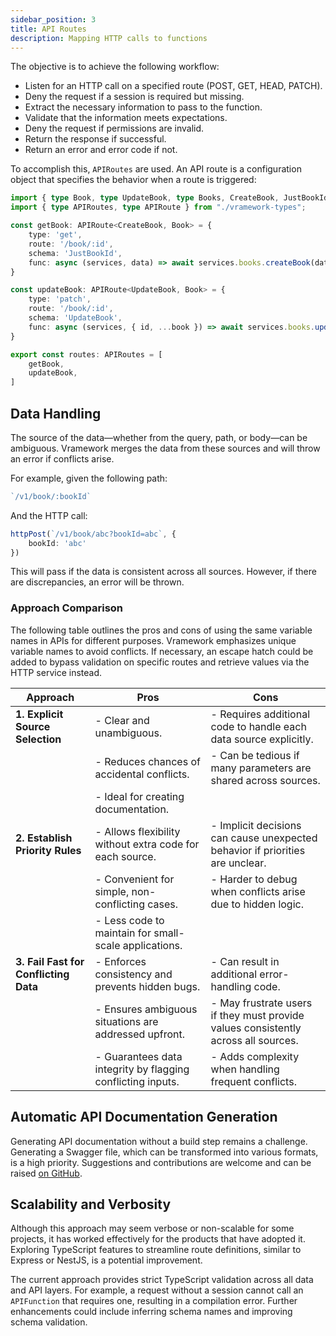 ```yaml
---
sidebar_position: 3
title: API Routes
description: Mapping HTTP calls to functions
---
```


The objective is to achieve the following workflow:

* Listen for an HTTP call on a specified route (POST, GET, HEAD, PATCH).
* Deny the request if a session is required but missing.
* Extract the necessary information to pass to the function.
* Validate that the information meets expectations.
* Deny the request if permissions are invalid.
* Return the response if successful.
* Return an error and error code if not.

To accomplish this, `APIRoutes` are used. An API route is a configuration object that specifies the behavior when a route is triggered:

```typescript title="book.function.ts"
import { type Book, type UpdateBook, type Books, CreateBook, JustBookId } from "./books.types";
import { type APIRoutes, type APIRoute } from "./vramework-types";

const getBook: APIRoute<CreateBook, Book> = {
    type: 'get',
    route: '/book/:id',
    schema: 'JustBookId',
    func: async (services, data) => await services.books.createBook(data),
}

const updateBook: APIRoute<UpdateBook, Book> = {
    type: 'patch',
    route: '/book/:id',
    schema: 'UpdateBook',
    func: async (services, { id, ...book }) => await services.books.updateBook(id, book),
}

export const routes: APIRoutes = [
    getBook, 
    updateBook, 
]
```

## Data Handling

The source of the data—whether from the query, path, or body—can be ambiguous. Vramework merges the data from these sources and will throw an error if conflicts arise.

For example, given the following path:

```typescript
`/v1/book/:bookId`
```

And the HTTP call:

```typescript
httpPost(`/v1/book/abc?bookId=abc`, {
    bookId: 'abc'
})
```

This will pass if the data is consistent across all sources. However, if there are discrepancies, an error will be thrown.

### Approach Comparison

The following table outlines the pros and cons of using the same variable names in APIs for different purposes. Vramework emphasizes unique variable names to avoid conflicts. If necessary, an escape hatch could be added to bypass validation on specific routes and retrieve values via the HTTP service instead.

| **Approach**                         | **Pros**                                                                 | **Cons**                                                                    |
|--------------------------------------|--------------------------------------------------------------------------|-----------------------------------------------------------------------------|
| **1. Explicit Source Selection**     | - Clear and unambiguous.                                                 | - Requires additional code to handle each data source explicitly.          |
|                                      | - Reduces chances of accidental conflicts.                               | - Can be tedious if many parameters are shared across sources.              |
|                                      | - Ideal for creating documentation.                                       |                                                                             |
| **2. Establish Priority Rules**      | - Allows flexibility without extra code for each source.                | - Implicit decisions can cause unexpected behavior if priorities are unclear. |
|                                      | - Convenient for simple, non-conflicting cases.                          | - Harder to debug when conflicts arise due to hidden logic.                 |
|                                      | - Less code to maintain for small-scale applications.                    |                                                                             |
| **3. Fail Fast for Conflicting Data**| - Enforces consistency and prevents hidden bugs.                         | - Can result in additional error-handling code.                              |
|                                      | - Ensures ambiguous situations are addressed upfront.                    | - May frustrate users if they must provide values consistently across all sources. |
|                                      | - Guarantees data integrity by flagging conflicting inputs.              | - Adds complexity when handling frequent conflicts.                         |

## Automatic API Documentation Generation

Generating API documentation without a build step remains a challenge. Generating a Swagger file, which can be transformed into various formats, is a high priority. Suggestions and contributions are welcome and can be raised [on GitHub](./).

## Scalability and Verbosity

Although this approach may seem verbose or non-scalable for some projects, it has worked effectively for the products that have adopted it. Exploring TypeScript features to streamline route definitions, similar to Express or NestJS, is a potential improvement.

The current approach provides strict TypeScript validation across all data and API layers. For example, a request without a session cannot call an `APIFunction` that requires one, resulting in a compilation error. Further enhancements could include inferring schema names and improving schema validation.
